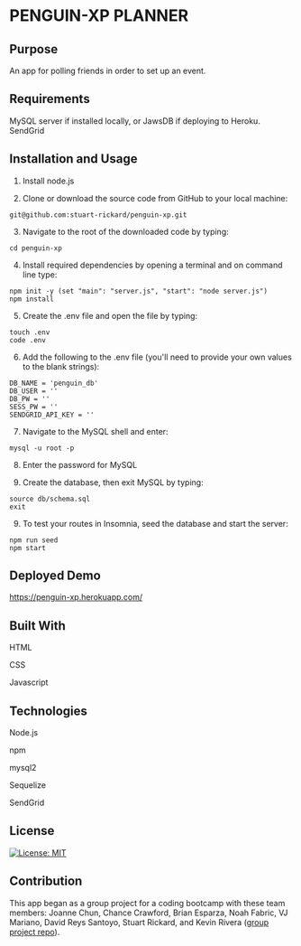 # PENGUIN-XP PLANNER

## Purpose

An app for polling friends in order to set up an event.

## Requirements

MySQL server if installed locally, or JawsDB if deploying to Heroku.
SendGrid

## Installation and Usage

1. Install node.js

2. Clone or download the source code from GitHub to your local machine:

```shell
git@github.com:stuart-rickard/penguin-xp.git
```

3. Navigate to the root of the downloaded code by typing:

```shell
cd penguin-xp
```

4. Install required dependencies by opening a terminal and on command line type:

```shell
npm init -y (set "main": "server.js", "start": "node server.js")
npm install
```

5. Create the .env file and open the file by typing:

```shell
touch .env
code .env
```

6. Add the following to the .env file (you'll need to provide your own values to the blank strings):

```shell
DB_NAME = 'penguin_db'
DB_USER = ''
DB_PW = ''
SESS_PW = ''
SENDGRID_API_KEY = ''
```

7. Navigate to the MySQL shell and enter:

```shell
mysql -u root -p
```

8. Enter the password for MySQL

9. Create the database, then exit MySQL by typing:

```shell
source db/schema.sql
exit
```

9. To test your routes in Insomnia, seed the database and start the server:

```shell
npm run seed
npm start
```

## Deployed Demo

https://penguin-xp.herokuapp.com/

## Built With

HTML

CSS

Javascript

## Technologies

Node.js

npm

mysql2

Sequelize

SendGrid

## License

[![License: MIT](https://img.shields.io/badge/License-MIT-green.svg)](https://opensource.org/licenses/MIT)

## Contribution

This app began as a group project for a coding bootcamp with these team members: Joanne Chun, Chance Crawford, Brian Esparza, Noah Fabric, VJ Mariano, David Reys Santoyo, Stuart Rickard, and Kevin Rivera ([group project repo](https://github.com/stuart-rickard/gp-penguin)).
